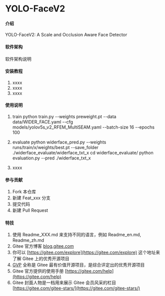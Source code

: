 # YOLO-FaceV2

#### 介绍
YOLO-FaceV2: A Scale and Occlusion Aware Face Detector

#### 软件架构
软件架构说明


#### 安装教程

1.  xxxx
2.  xxxx
3.  xxxx

#### 使用说明

1.  train
python train.py --weights preweight.pt --data data/WIDER_FACE.yaml --cfg models/yolov5s_v2_RFEM_MultiSEAM.yaml  --batch-size 16 --epochs 100
2.  evaluate
python widerface_pred.py --weights runs/train/x/weights/best.pt --save_folder ./widerface_evaluate/widerface_txt_x
cd widerface_evaluate/
python evaluation.py --pred ./widerface_txt_x

3.  xxxx

#### 参与贡献

1.  Fork 本仓库
2.  新建 Feat_xxx 分支
3.  提交代码
4.  新建 Pull Request


#### 特技

1.  使用 Readme\_XXX.md 来支持不同的语言，例如 Readme\_en.md, Readme\_zh.md
2.  Gitee 官方博客 [blog.gitee.com](https://blog.gitee.com)
3.  你可以 [https://gitee.com/explore](https://gitee.com/explore) 这个地址来了解 Gitee 上的优秀开源项目
4.  [GVP](https://gitee.com/gvp) 全称是 Gitee 最有价值开源项目，是综合评定出的优秀开源项目
5.  Gitee 官方提供的使用手册 [https://gitee.com/help](https://gitee.com/help)
6.  Gitee 封面人物是一档用来展示 Gitee 会员风采的栏目 [https://gitee.com/gitee-stars/](https://gitee.com/gitee-stars/) 
